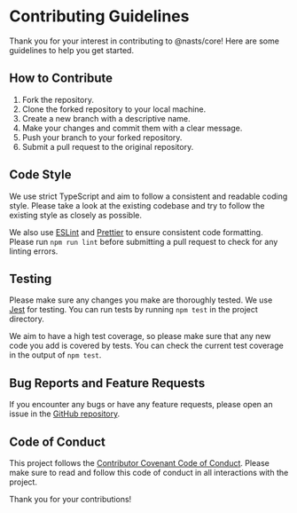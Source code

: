 # Contributing Guidelines

Thank you for your interest in contributing to @nasts/core! Here are some guidelines to help you get started.

## How to Contribute

1. Fork the repository.
2. Clone the forked repository to your local machine.
3. Create a new branch with a descriptive name.
4. Make your changes and commit them with a clear message.
5. Push your branch to your forked repository.
6. Submit a pull request to the original repository.

## Code Style

We use strict TypeScript and aim to follow a consistent and readable coding style. Please take a look at the existing codebase and try to follow the existing style as closely as possible.

We also use [ESLint](https://eslint.org/) and [Prettier](https://prettier.io/) to ensure consistent code formatting. Please run `npm run lint` before submitting a pull request to check for any linting errors.

## Testing

Please make sure any changes you make are thoroughly tested. We use [Jest](https://jestjs.io/) for testing. You can run tests by running `npm test` in the project directory.

We aim to have a high test coverage, so please make sure that any new code you add is covered by tests. You can check the current test coverage in the output of `npm test`.

## Bug Reports and Feature Requests

If you encounter any bugs or have any feature requests, please open an issue in the [GitHub repository](https://github.com/your-username/your-repo-name/issues).

## Code of Conduct

This project follows the [Contributor Covenant Code of Conduct](https://www.contributor-covenant.org/version/2/0/code_of_conduct.html). Please make sure to read and follow this code of conduct in all interactions with the project.

Thank you for your contributions!
